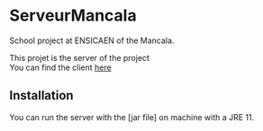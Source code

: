 # ServeurMancala

School project at ENSICAEN of the Mancala.  

This projet is the server of the project  
You can find the client [here](https://github.com/quentinfon/ClientMancala)

## Installation 

You can run the server with the [jar file] on machine with a JRE 11.
